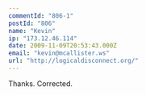 ```yaml
---
commentId: "806-1"
postId: "806"
name: "Kevin"
ip: "173.12.46.114"
date: 2009-11-09T20:53:43.000Z
email: "kevin@mcallister.ws"
url: "http://logicaldisconnect.org/"
---
```

<p>Thanks.  Corrected.</p>
